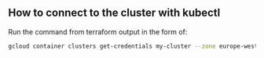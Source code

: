 ## How to connect to the cluster with kubectl
Run the command from terraform output in the form of:

```bash
gcloud container clusters get-credentials my-cluster --zone europe-west1-b --project example-123456
```
